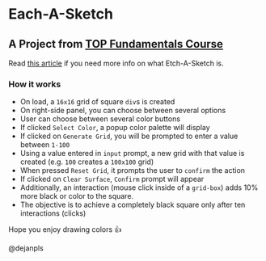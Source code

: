 # Each-A-Sketch 

## A Project from <a href="https://www.theodinproject.com/lessons/foundations-etch-a-sketch">TOP Fundamentals Course</a>

Read <a href="https://en.wikipedia.org/wiki/Etch_A_Sketch">this article</a> if you need more info on what Etch-A-Sketch is.

### How it works

* On load, a ```16x16``` grid of square ```div```s is created
* On right-side panel, you can choose between several options
* User can choose between several color buttons
* If clicked ```Select Color```, a popup color palette will display
* If clicked on ```Generate Grid```, you will be prompted to enter a value between ```1-100```
* Using a value entered in ```input``` prompt, a new grid with that value is created (e.g. ```100``` creates a ```100x100``` grid)
* When pressed ```Reset Grid```, it prompts the user to ```confirm``` the action
* If clicked on ```Clear Surface```, ```Confirm``` prompt will appear
* Additionally, an interaction (mouse click inside of a ```grid-box```) adds 10% more black or color to the square.
* The objective is to achieve a completely black square only after ten interactions (clicks)

Hope you enjoy drawing colors :+1:

@dejanpls
